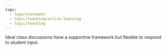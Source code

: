 ```yaml
---
tags:
  - type/statement
  - topic/teaching/active-learning
  - topic/teaching
---
```

Ideal class discussions have a supportive framework but flexible to respond to student input.